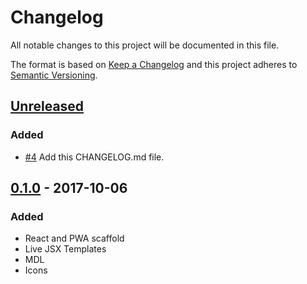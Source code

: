 # Changelog
All notable changes to this project will be documented in this file.

The format is based on [Keep a Changelog](http://keepachangelog.com/en/1.0.0/)
and this project adheres to [Semantic Versioning](http://semver.org/spec/v2.0.0.html).

## [Unreleased]
### Added
* [#4] Add this CHANGELOG.md file. 

## [0.1.0] - 2017-10-06
### Added
* React and PWA scaffold
* Live JSX Templates
* MDL
* Icons

[Unreleased]:https://github.com/enbock/Time-Tracker/compare/v0.1.0...HEAD
[0.1.0]: https://github.com/enbock/Time-Tracker/compare/b75fcd3692ce5071495322d04e897820693f4cec...v0.1.0

[#1]: https://github.com/enbock/Time-Tracker/issues/1
[#2]: https://github.com/enbock/Time-Tracker/issues/2
[#3]: https://github.com/enbock/Time-Tracker/issues/3
[#4]: https://github.com/enbock/Time-Tracker/issues/4
[#5]: https://github.com/enbock/Time-Tracker/issues/5
[#6]: https://github.com/enbock/Time-Tracker/issues/6
